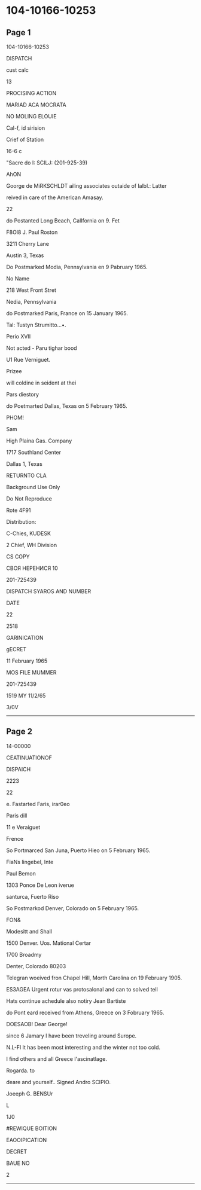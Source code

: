 # 104-10166-10253

## Page 1

104-10166-10253

DISPATCH

cust calc

13

PROCISING ACTION

MARIAD ACA MOCRATA

NO MOLING ELOUIE

Cal-f, id sirision

Crief of Station

16-6 с

"Sacre do I: SCILJ: (201-925-39)

AhON

Goorge de MiRKSCHLDT ailing associates outaide of lalbl.: Latter

reived in care of the American Amasay.

22

do Postanted Long Beach, CalIfornia on 9. Fet

F8Ol8 J. Paul Roston

3211 Cherry Lane

Austin 3, Texas

Do Postmarked Modia, Pennsylvania en 9 Pabruary 1965.

No Name

218 West Front Stret

Nedia, Pennsylvania

do Postmarked Paris, France on 15 January 1965.

Tal: Tustyn Strumitto...•.

Perio XVII

Not acted - Paru tighar bood

U1 Rue Verniguet.

Prizee

will coldine in seident at thei

Pars diestory

do Poetmarted Dallas, Texas on 5 February 1965.

PHOM!

Sam

High Plaina Gas. Company

1717 Southland Center

Dallas 1, Texas

RETURNTO CLA

Background Use Only

Do Not Reproduce

Rote 4F91

Distribution:

C-Chies, KUDESK

2 Chief, WH Division

CS COPY

СВОЯ НЕРЕНИСЯ 10

201-725439

DISPATCH SYAROS AND NUMBER

DATE

22

2518

GARINICATION

gECRET

11 February 1965

MOS FILE MUMMER

201-725439

1519 MY 11/2/65

3/0V

---

## Page 2

14-00000

CEATINUATIONOF

DISPAICH

2223

22

e. Fastarted Faris, irar0eo

Paris dill

11 e Veraiguet

Frence

So Portmarced San Juna, Puerto Hieo on 5 February 1965.

FiaNs lingebel, Inte

Paul Bemon

1303 Ponce De Leon iverue

santurca, Fuerto Riso

So Postmarkod Denver, Colorado on 5 February 1965.

FON&

Modesitt and Shall

1500 Denver. Uos. Mational Certar

1700 Broadmy

Denter, Colorado 80203

Telegran woeived fron Chapel Hill, Morth Carolina on 19 February 1905.

ES3AGEA Urgent rotur vas protosalonal and can to solved tell

Hats continue achedule also notiry Jean Bartiste

do Pont eard received from Athens, Greece on 3 Fobruary 1965.

DOESAOB! Dear George!

since 6 Jamary I have been treveling around Surope.

N.L-Fl It has been most interesting and the winter not too cold.

I find others and all Greece l'ascinatlage.

Rogarda. to

deare and yourself.. Signed Andro SCIPIO.

Joeeph G. BENSUr

L

1J0

#REWIQUE BOITION

EAOOIPICATION

DECRET

BAUE NO

2

---

